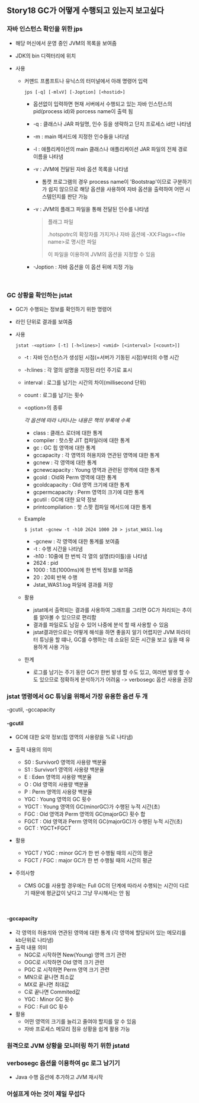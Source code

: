 ## Story18 GC가 어떻게 수행되고 있는지 보고싶다



### 자바 인스턴스 확인을 위한 jps

* 해당 머신에서 운영 중인 JVM의 목록을 보여줌

* JDK의 bin 디렉터리에 위치

* 사용

  * 커맨드 프롬프트나 유닉스의 터미널에서 아래 명령어 입력

    ```cli
    jps [-q] [-mlvV] [-Joption] [<hostid>]
    ```

    * 옵션없이 입력하면 현재 서버에서 수행되고 있는 자바 인스턴스의 pid(process id)와 porcess name이 출력 됨

    * -q : 클래스나 JAR 파일명, 인수 등을 생략하고 단지 프로세스 id만 나타냄

    * -m : main 메서드에 지정한 인수들을 나타냄

    * -l : 애플리케이션의 main 클래스나 애플리케이션 JAR 파일의 전체 경로 이름을 나타냄

    * -v : JVM에 전달된 자바 옵션 목록을 나타냄

      * 톰캣 프로그램의 경우 process name이 'Bootstrap'이므로 구분하기가 쉽지 않으므로 해당 옵션을 사용하여 자바 옵션을 출력하여 어떤 시스템인지를 판단 가능

    * -v : JVM의 플래그 파일을 통해 전달된 인수를 나타냄

      > 플래그 파일
      >
      > .hotspotrc의 확장자를 가지거나 자바 옵션에 -XX:Flags=\<file name\>로 명시한 파일
      >
      > 이 파일을 이용하여 JVM의 옵션을 지정할 수 있음

    * -Joption : 자바 옵션을 이 옵션 뒤에 지정 가능

      ​

### GC 상황을 확인하는 jstat

* GC가 수행되는 정보를 확인하기 위한 명령어

* 라인 단위로 결과를 보여줌

* 사용

  ```cli
  jstat -<option> [-t] [-h<lines>] <vmid> [<interval> [<count>]]
  ```

  * -t : 자바 인스턴스가 생성된 시점(=서버가 기동된 시점)부터의 수행 시간 

  * -h:lines : 각 열의 설명을 지정된 라인 주기로 표시

  * interval : 로그를 남기는 시간의 차이(millisecond 단위)

  * count : 로그를 남기는 횟수

  * \<option\>의 종류

    *각 옵션에 따라 나타나는 내용은 책의 부록에 수록*

    * class : 클래스 로더에 대한 통계
    * compiler : 핫스팟 JIT 컴파일러에 대한 통계
    * gc : GC 힙 영역에 대한 통계
    * gccapacity : 각 영역의 허용치와 연관된 영역에 대한 통계
    * gcnew : 각 영역에 대한 통계
    * gcnewcapacity : Young 영역과 관련된 영역에 대한 통계
    * gcold : Old와 Perm 영역에 대한 통계
    * gcoldcapacity : Old 영역 크기에 대한 통계
    * gcpermcapacity : Perm 영역의 크기에 대한 통계
    * gcutil : GC에 대한 요약 정보
    * printcompilation : 핫 스팟 컴파일 메서드에 대한 통계

  * Example

    ```cli
    $ jstat -gcnew -t -h10 2624 1000 20 > jstat_WAS1.log
    ```

    * -gcnew : 각 영역에 대한 통계를 보여줌
    * -t : 수행 시간을 나타냄
    * -h10 : 10줄에 한 번씩 각 열의 설명(타이틀)을 나타냄
    * 2624 : pid
    * 1000 : 1초(1000ms)에 한 번씩 정보를 보여줌
    * 20 : 20회 반복 수행
    * Jstat_WAS1.log 파일에 결과를 저장

  * 활용

    * jstat에서 출력되는 결과를 사용하여 그래프를 그리면 GC가 처리되는 추이를 알아볼 수 있으므로 편리함
    * 결과를 파일로도 남길 수 있어 나중에 분석 할 때 사용할 수 있음
    * jstat결과만으로는 어떻게 해석을 하면 좋을지 알기 어렵지만 JVM 파라미터 튜닝을 할 떄나, GC를 수행하는 데 소요된 모든 시간을 보고 싶을 때 유용하게 사용 가능



  * 한계

    * 로그를 남기는 주기 동안 GC가 한번 발생 할 수도 있고, 여러번 발생 할 수도 있으므로 정확하게 분석하기가 어려움 -> verbosegc 옵션 사용을 권장 



### jstat 명령에서 GC 튜닝을 위해서 가장 유용한 옵션 두 개

-gcutil, -gccapacity

#### -gcutil

* GC에 대한 요약 정보(힙 영역의 사용량을 %로 나타냄)

* 출력 내용의 의미

  * S0 : Survivor0 영역의 사용량 백분율
  * S1 : Survivor1 영역의 사용량 백분율
  * E : Eden 영역의 사용량 백분율
  * O : Old 영역의 사용량 백분율
  * P : Perm 영역의 사용량 백분율
  * YGC : Young 영역의 GC 횟수
  * YGCT : Young 영역의 GC(minorGC)가 수행된 누적 시간(초)
  * FGC : Old 영역과 Perm 영역의 GC(majorGC) 횟수 합
  * FGCT : Old 영역과 Perm 영역의 GC(majorGC)가 수행된 누적 시간(초)
  * GCT : YGCT+FGCT

* 활용

  * YGCT / YGC : minor GC가 한 번 수행될 때의 시간의 평균
  * FGCT / FGC : major GC가 한 번 수행될 때의 시간의 평균

* 주의사항

  * CMS GC를 사용할 경우에는 Full GC의 단계에 따라서 수행되는 시간이 다르기 때문에 평균값이 낮다고 그냥 무시해서는 안 됨

  ​

#### -gccapacity

* 각 영역의 허용치와 연관된 영역에 대한 통계 (각 영역에 할당되어 있는 메모리를 kb단위로 나타냄)
* 출력 내용 의미
  * NGC로 시작하면 New(Young) 영역 크기 관련
  * OGC로 시작하면 Old 영역 크기 관련
  * PGC 로 시작하면 Perm 영역 크기 관련
  * MN으로 끝나면 최소값
  * MX로 끝나면 최대값 
  * C로 끝나면 Commited값
  * YGC : Minor GC 횟수
  * FGC : Full GC 횟수
* 활용
  * 어떤 영역의 크기를 늘리고 줄여야 할지를 알 수 있음
  * 자바 프로세스 메모리 점유 상황을 쉽게 활용 가능



### 원격으로 JVM 상황을 모니터링 하기 위한 jstatd





### verbosegc 옵션을 이용하여 gc 로그 남기기

* Java 수행 옵션에 추가하고 JVM 재시작



### 어설프게 아는 것이 제일 무섭다

